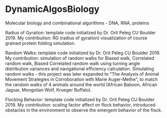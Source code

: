 # DynamicAlgosBiology
Molecular biology and combinational algorithms - DNA, RNA, proteins

Radius of Gyration: template code initialized by Dr. Orit Peleg CU Boulder 2019. My contribution: RG (radius of gyration) visualization of course grained protein folding simulation.

Random Walks: template code initialized by Dr. Orit Peleg CU Boulder 2019. My contribution: simulation of random walks for Biased walk, Correlated random walk, Biased Correlated random walk using turning angle distribution variances and navigational efficiency calculation. Simulating random walks - this project was later expanded to "The Analysis of Animal Movement Strategies in Corroboration with Marie Auger-Methe", to match the random walks of 4 animals around the world (African Baboon, African Jaguar, Mongolian Wolf, Krueger Buffalo). 


Flocking Behavior: template code initialized by Dr. Orit Peleg CU Boulder 2019. My contribution: scaling factor affect on flock behavior, introduced obstacles in the environment to observe the emergent behavior of the flock. 
